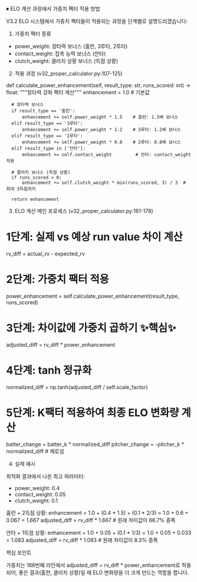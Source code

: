 ⏺ ELO 계산 과정에서 가중치 팩터 적용 방법

  V3.2 ELO 시스템에서 가중치 팩터들이 적용되는 과정을 단계별로 설명드리겠습니다:

  1. 가중치 팩터 종류

  - power_weight: 장타력 보너스 (홈런, 3루타, 2루타)
  - contact_weight: 접촉 능력 보너스 (안타)
  - clutch_weight: 클러치 상황 보너스 (득점 상황)

  2. 적용 과정 (v32_proper_calculator.py:107-125)

  def calculate_power_enhancement(self, result_type: str, runs_scored: int) -> float:
      """장타력 강화 팩터 계산"""
      enhancement = 1.0  # 기본값

      # 장타력 보너스
      if result_type == '홈런':
          enhancement += self.power_weight * 1.5    # 홈런: 1.5배 보너스
      elif result_type == '3루타':
          enhancement += self.power_weight * 1.2    # 3루타: 1.2배 보너스
      elif result_type == '2루타':
          enhancement += self.power_weight * 0.8    # 2루타: 0.8배 보너스
      elif result_type in ['안타']:
          enhancement += self.contact_weight         # 안타: contact_weight 적용

      # 클러치 보너스 (득점 상황)
      if runs_scored > 0:
          enhancement += self.clutch_weight * min(runs_scored, 3) / 3  # 최대 3득점까지

      return enhancement

  3. ELO 계산 메인 프로세스 (v32_proper_calculator.py:161-178)

  # 1단계: 실제 vs 예상 run value 차이 계산
  rv_diff = actual_rv - expected_rv

  # 2단계: 가중치 팩터 적용
  power_enhancement = self.calculate_power_enhancement(result_type, runs_scored)

  # 3단계: 차이값에 가중치 곱하기 ✨핵심✨
  adjusted_diff = rv_diff * power_enhancement

  # 4단계: tanh 정규화
  normalized_diff = np.tanh(adjusted_diff / self.scale_factor)

  # 5단계: K팩터 적용하여 최종 ELO 변화량 계산
  batter_change = batter_k * normalized_diff
  pitcher_change = -pitcher_k * normalized_diff  # 제로섬

  4. 실제 예시

  최적화 결과에서 나온 최고 파라미터:
  - power_weight: 0.4
  - contact_weight: 0.05
  - clutch_weight: 0.1

  홈런 + 2득점 상황:
  enhancement = 1.0 + (0.4 * 1.5) + (0.1 * 2/3) = 1.0 + 0.6 + 0.067 = 1.667
  adjusted_diff = rv_diff * 1.667  # 원래 차이값이 66.7% 증폭

  안타 + 1득점 상황:
  enhancement = 1.0 + 0.05 + (0.1 * 1/3) = 1.0 + 0.05 + 0.033 = 1.083
  adjusted_diff = rv_diff * 1.083  # 원래 차이값이 8.3% 증폭

  핵심 포인트

  가중치는 168번째 라인에서 adjusted_diff = rv_diff * power_enhancement로 적용되어, 좋은 결과(홈런, 클러치 상황)일 때 ELO 변화량을 더
  크게 만드는 역할을 합니다.
